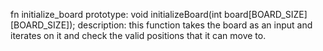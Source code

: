 fn initialize_board 
prototype: void initializeBoard(int board[BOARD_SIZE][BOARD_SIZE]);
description: this function takes the board as an input and iterates on it and check the valid positions that it can move to.
